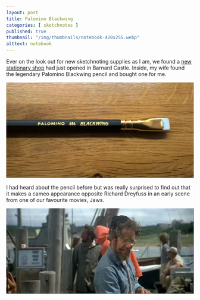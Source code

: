 ```yaml
---
layout: post
title: Palomino Blackwing
categories: [ sketchnotes ]
published: true
thumbnail: "/img/thumbnails/notebook-420x255.webp"
alttext: notebook
---
```


Ever on the look out for new sketchnoting supplies as I am, we found a <a href="http://www.oswells.co.uk/">new stationary shop</a> 
had just opened in Barnard Castle. Inside, my wife found the legendary Palomino Blackwing pencil and bought one for me. 

<img src="/img/posts/palomino-blackwing/blackwing.webp" alt="pencil" class="u-max-full-width" />

I had heard about the pencil before but was really surprised to find out that it makes a cameo appearance 
opposite Richard Dreyfuss in an early scene from one of our favourite movies, Jaws.

<img src="/img/posts/palomino-blackwing/jaws-hooper-blackwing.webp" alt="Richard Dreyfuss" class="u-max-full-width" />




